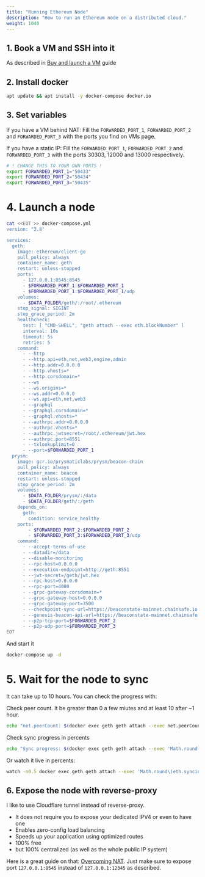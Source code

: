 ```yaml
---
title: "Running Ethereum Node"
description: "How to run an Ethereum node on a distributed cloud."
weight: 1040
---
```


## 1. Book a VM and SSH into it

As described in [Buy and launch a VM](/docs/developer-hub/developer-quick-start/) guide

## 2. Install docker
```bash
apt update && apt install -y docker-compose docker.io
```

## 3. Set variables
If you have a VM behind NAT: Fill the `FORWARDED_PORT_1`, `FORWARDED_PORT_2` and `FORWARDED_PORT_3` with the ports you find on VMs page.

If you have a static IP: Fill the `FORWARDED_PORT_1`, `FORWARDED_PORT_2` and `FORWARDED_PORT_3` with the ports 30303, 12000 and 13000 respectively.

```bash
# ! CHANGE THIS TO YOUR OWN PORTS !
export FORWARDED_PORT_1="50433" 
export FORWARDED_PORT_2="50434"
export FORWARDED_PORT_3="50435"
```

# 4. Launch a node

```bash
cat <<EOT >> docker-compose.yml
version: "3.8"

services:
  geth:
    image: ethereum/client-go
    pull_policy: always
    container_name: geth
    restart: unless-stopped
    ports:
      - 127.0.0.1:8545:8545
      - $FORWARDED_PORT_1:$FORWARDED_PORT_1
      - $FORWARDED_PORT_1:$FORWARDED_PORT_1/udp
    volumes:
      - $DATA_FOLDER/geth/:/root/.ethereum
    stop_signal: SIGINT
    stop_grace_period: 2m
    healthcheck:
      test: [ "CMD-SHELL", "geth attach --exec eth.blockNumber" ]
      interval: 10s
      timeout: 5s
      retries: 5
    command:
      - --http
      - --http.api=eth,net,web3,engine,admin
      - --http.addr=0.0.0.0
      - --http.vhosts=*
      - --http.corsdomain=*
      - --ws
      - --ws.origins=*
      - --ws.addr=0.0.0.0
      - --ws.api=eth,net,web3
      - --graphql
      - --graphql.corsdomain=*
      - --graphql.vhosts=*
      - --authrpc.addr=0.0.0.0
      - --authrpc.vhosts=*
      - --authrpc.jwtsecret=/root/.ethereum/jwt.hex
      - --authrpc.port=8551
      - --txlookuplimit=0
      - --port=$FORWARDED_PORT_1
  prysm:
    image: gcr.io/prysmaticlabs/prysm/beacon-chain
    pull_policy: always
    container_name: beacon
    restart: unless-stopped
    stop_grace_period: 2m
    volumes:
      - $DATA_FOLDER/prysm/:/data
      - $DATA_FOLDER/geth/:/geth
    depends_on:
      geth:
        condition: service_healthy
    ports:
        - $FORWARDED_PORT_2:$FORWARDED_PORT_2
        - $FORWARDED_PORT_3:$FORWARDED_PORT_3/udp
    command:
      - --accept-terms-of-use
      - --datadir=/data
      - --disable-monitoring
      - --rpc-host=0.0.0.0
      - --execution-endpoint=http://geth:8551
      - --jwt-secret=/geth/jwt.hex
      - --rpc-host=0.0.0.0
      - --rpc-port=4000
      - --grpc-gateway-corsdomain=*
      - --grpc-gateway-host=0.0.0.0
      - --grpc-gateway-port=3500
      - --checkpoint-sync-url=https://beaconstate-mainnet.chainsafe.io
      - --genesis-beacon-api-url=https://beaconstate-mainnet.chainsafe.io
      - --p2p-tcp-port=$FORWARDED_PORT_2
      - --p2p-udp-port=$FORWARDED_PORT_3
EOT
```

And start it
```bash
docker-compose up -d
```

# 5. Wait for the node to sync

It can take up to 10 hours. You can check the progress with:

Check peer count. It be greater than 0 a few miutes and at least 10 after ~1 hour.
```bash
echo "net.peerCount: $(docker exec geth geth attach --exec net.peerCount)"
```

Check sync progress in percents
```bash
echo "Sync progress: $(docker exec geth geth attach --exec 'Math.round(eth.syncing.currentBlock/eth.syncing.highestBlock*100*100)/100')%"
```

Or watch it live in percents:
```bash
watch -n0.5 docker exec geth geth attach --exec 'Math.round\(eth.syncing.currentBlock/eth.syncing.highestBlock*100*100\)/100'
```

## 6. Expose the node with reverse-proxy
I like to use Cloudflare tunnel instead of reverse-proxy. 
- It does not require you to expose your dedicated IPV4 or even to have one
- Enables zero-config load balancing
- Speeds up your application using optimized routes
- 100% free
- but 100% centralized (as well as the whole public IP system)

Here is a great guide on that: [Overcoming NAT](/docs/get_started/overcoming-nat). Just make sure to expose port `127.0.0.1:8545` instead of `127.0.0.1:12345` as described.
